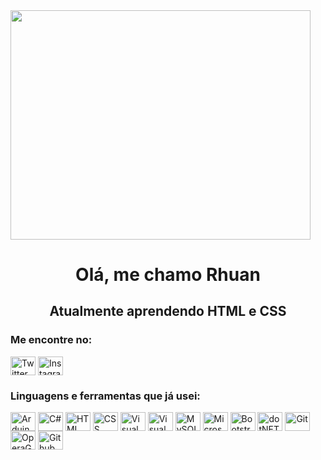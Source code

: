 <div>
    <img align="center" src="https://gifer.com/embed/3odR" width=480 height=366.829 frameBorder="0" allowFullScreen style="max-width: 100%; display: inline-block" data-target="animated-image.originalImage">
</div>

<h1 align="center" dir="auto">Olá, me chamo Rhuan</h1>
<h2 align="center" dir="auto">Atualmente aprendendo HTML e CSS</h2>

<div>
    <h3 align="left" dir="auto">Me encontre no:</h3>
</div>

<div>
    <a href="https://www.twitter.com" rel="nofollow"><img align="center" src="https://raw.githubusercontent.com/rahuldkjain/github-profile-readme-generator/master/src/images/icons/Social/twitter.svg" alt="Twitter" height="30" width="40" style="max-width: 100%"></a>
    <a href="https://www.instagram.com" rel="nofollow"><img align="center" src="https://raw.githubusercontent.com/rahuldkjain/github-profile-readme-generator/master/src/images/icons/Social/instagram.svg" alt="Instagram" height="30" width="40" style="max-width: 100%"></a>
</div>

<div>
    <h3 align="left" dir="auto">Linguagens e ferramentas que já usei:</h3>
</div>

<div>
    <a href="https://www.arduino.cc" rel="nofollow" target="_blank"><img align="center" src="https://cdn.jsdelivr.net/gh/devicons/devicon/icons/arduino/arduino-original-wordmark.svg" alt="Arduino" height="30" width="40" style="max-width: 100%"></a>
    <a href="https://www.w3schools.com/cs" rel="nofollow" target="_blank"><img align="center" src="https://cdn.jsdelivr.net/gh/devicons/devicon/icons/csharp/csharp-original.svg" alt="C#" height="30" width="40" style="max-width: 100%"></a>
    <a href="https://www.w3schools.com/html/" rel="nofollow" target="_blank"><img align="center" src="https://cdn.jsdelivr.net/gh/devicons/devicon/icons/html5/html5-original.svg" alt="HTML" height="30" width="40" style="max-width: 100%"></a>
    <a href="https://www.w3schools.com/css/" rel="nofollor" target="_blank"><img align="center" src="https://cdn.jsdelivr.net/gh/devicons/devicon/icons/css3/css3-original.svg" alt="CSS" height="30" width="40" style="max-width: 100%"></a>
    <a href="https://code.visualstudio.com/" rel="nofollow" target="_blank"><img align="center" src="https://cdn.jsdelivr.net/gh/devicons/devicon/icons/vscode/vscode-original.svg" alt="Visual Studio Code" height="30" width="40" style="max-width: 100%"></a>
    <a href="https://visualstudio.microsoft.com/" rel="nofollow" target="_blank"><img align="center" src="https://cdn.jsdelivr.net/gh/devicons/devicon/icons/visualstudio/visualstudio-plain.svg" alt="Visual Studio" height="30" width="40" style="max-width: 100%"></a>
    <a href="https://www.w3schools.com/mySQl" rel="nofollow" target="_blank"><img align="center" src="https://cdn.jsdelivr.net/gh/devicons/devicon/icons/mysql/mysql-original.svg" alt="MySQL" height="30" width="40" style="max-width: 100%"></a>
    <a href="https://www.microsoft.com/sql-server" rel="nofollow" target="_blank"><img align="center" src="https://cdn.jsdelivr.net/gh/devicons/devicon/icons/microsoftsqlserver/microsoftsqlserver-plain-wordmark.svg" alt="Microsoft SQL Server" height="30" width="40" style="max-width: 100%"></a>
    <a href="https://getbootstrap.com/" rel="nofollow" target="_blank"><img align="center" src="https://cdn.jsdelivr.net/gh/devicons/devicon/icons/bootstrap/bootstrap-original.svg" alt="Bootstrap" height="30" width="40" style="max-width: 100%"></a>
    <a href="https://docs.microsoft.com/dotnet/" rel="nofollow" target="_blank"><img align="center" src="https://cdn.jsdelivr.net/gh/devicons/devicon/icons/dotnetcore/dotnetcore-original.svg" alt="dotNET" height="30" width="40" style="max-width: 100%"></a>
    <a href="https://git-scm.com/" rel="nofollow" target="_blank"><img align="center" src="https://cdn.jsdelivr.net/gh/devicons/devicon/icons/git/git-original.svg" alt="Git" height="30" width="40" style="max-width: 100%"></a>
    <a href="https://www.opera.com/gx" rel="nofollow" target="_blank"><img align="center" src="https://cdn.jsdelivr.net/gh/devicons/devicon/icons/opera/opera-original.svg" alt="OperaGX" height="30" width="40" style="max-width: 100%"></a>
    <a href="https://www.github.com" rel="nofollow" target="_blank"><img align="center" src="https://cdn.jsdelivr.net/gh/devicons/devicon/icons/github/github-original.svg" alt="Github" height="30" width="40" style="max-width: 100%"></a>
</div>
